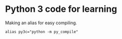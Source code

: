 # Python 3 code for learning

Making an alias for easy compiling.

~~~ 
alias py3c="python -m py_compile"
~~~

